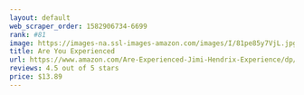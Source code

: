 ```yaml
---
layout: default 
﻿web_scraper_order: 1582906734-6699
rank: #81
image: https://images-na.ssl-images-amazon.com/images/I/81pe85y7VjL.jpg
title: Are You Experienced
url: https://www.amazon.com/Are-Experienced-Jimi-Hendrix-Experience/dp/B00JFVORBI/ref=zg_mw_music_81?_encoding=UTF8&psc=1&refRID=X8V12YXMQG7N6EH1X8Q3
reviews: 4.5 out of 5 stars
price: $13.89 
---
```

